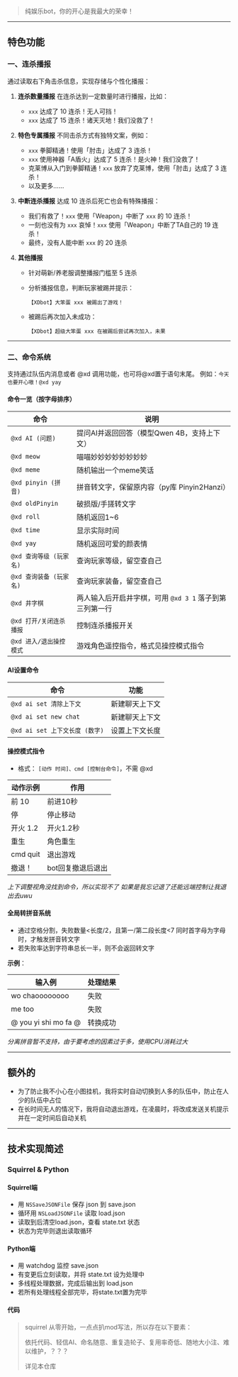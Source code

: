 > 纯娱乐bot，你的开心是我最大的荣幸！

------

## 特色功能

### 一、连杀播报

通过读取右下角击杀信息，实现存储与个性化播报：

1. **连杀数量播报**
   在连杀达到一定数量时进行播报，比如：

   - `xxx` 达成了 10 连杀！无人可挡！
   - `xxx` 达成了 15 连杀！诸天灭地！我们没救了！

2. **特色专属播报**
   不同击杀方式有独特文案，例如：

   - `xxx` 拳脚精通！使用「肘击」达成了 3 连杀！
   - `xxx` 使用神器「A盾火」达成了 5 连杀！是火神！我们没救了！
   - 克莱博从入门到拳脚精通！`xxx` 放弃了克莱博，使用「肘击」达成了 3 连杀！
   - 以及更多……

3. **中断连杀播报**
   达成 10 连杀后死亡也会有特殊播报：

   - 我们有救了！`xxx` 使用「Weapon」中断了 `xxx` 的 10 连杀！
   - 一刻也没有为 `xxx` 哀悼！`xxx` 使用「Weapon」中断了TA自己的 19 连杀！
   - 最终，没有人能中断 `xxx` 的 20 连杀

4. **其他播报**

   - 针对萌新/养老服调整播报门槛至 5 连杀

   - 分析播报信息，判断玩家被踢并提示：

     ```
     【XDbot】大笨蛋 xxx 被踢出了游戏！
     ```

   - 被踢后再次加入未成功：

     ```
     【XDbot】超级大笨蛋 xxx 在被踢后尝试再次加入，未果
     ```

------

### 二、命令系统

支持通过队伍内消息或者 @xd 调用功能，也可将@xd置于语句末尾。
例如：`今天也要开心嗷！@xd yay`

#### 命令一览（按字母排序）

| 命令                    | 说明                                                    |
| ----------------------- | ------------------------------------------------------- |
| `@xd AI (问题)`         | 提问AI并返回回答（模型Qwen 4B，支持上下文）             |
| `@xd meow`              | 喵喵妙妙妙妙妙妙妙妙                                |
| `@xd meme`              | 随机输出一个meme笑话                                    |
| `@xd pinyin (拼音)`     | 拼音转文字，保留原内容（py库 Pinyin2Hanzi）             |
| `@xd oldPinyin`         | 破损版/手搓转文字                                       |
| `@xd roll`              | 随机返回1~6                                             |
| `@xd time`              | 显示实际时间                                            |
| `@xd yay`               | 随机返回可爱的颜表情                                    |
| `@xd 查询等级 (玩家名)` | 查询玩家等级，留空查自己                                |
| `@xd 查询装备 (玩家名)` | 查询玩家装备，留空查自己                                |
| `@xd 井字棋`            | 两人输入后开启井字棋，可用 `@xd 3 1` 落子到第三列第一行 |
| `@xd 打开/关闭连杀播报` | 控制连杀播报开关                                        |
| `@xd 进入/退出操控模式` | 游戏角色遥控指令，格式见操控模式指令                    |

#### AI设置命令

| 命令                           | 功能           |
| ------------------------------ | -------------- |
| `@xd ai set 清除上下文`        | 新建聊天上下文 |
| `@xd ai set new chat`          | 新建聊天上下文 |
| `@xd ai set 上下文长度 (数字)` | 设置上下文长度 |

#### 操控模式指令

- 格式： `[动作 时间]、cmd [控制台命令]`，不需 @xd

| 动作示例 | 作用              |
| -------- | ----------------- |
| 前 10    | 前进10秒          |
| 停       | 停止移动          |
| 开火 1.2 | 开火1.2秒         |
| 重生     | 角色重生          |
| cmd quit | 退出游戏          |
| 撤退！   | bot回复撤退后退出 |

*上下调整视角没找到命令，所以实现不了*
*如果是我忘记退了还能远端控制让我退出去uwu*

#### 全局转拼音系统

- 通过空格分割，失败数量<长度/2，且第一/第二段长度<7 同时首字母为字母时，才触发拼音转文字
- 若失败率达到字符串总长一半，则不会返回转文字

**示例**：

| 输入例               | 处理结果 |
| -------------------- | -------- |
| wo chaoooooooo       | 失败     |
| me too               | 失败     |
| @ you yi shi mo fa @ | 转换成功 |

*分离拼音暂不支持，由于要考虑的因素过于多，使用CPU消耗过大*

------

## 额外的

- 为了防止我不小心在小图挂机，我将实时自动切换到人多的队伍中，防止在人少的队伍中占位
- 在长时间无人的情况下，我将自动退出游戏，在凌晨时，将改成发送关机提示并在一定时间后自动关机

------

## 技术实现简述

### Squirrel & Python 

#### Squirrel端

- 用 `NSSaveJSONFile` 保存 json 到 save.json
- 循环用 `NSLoadJSONFile` 读取 load.json
- 读取到后清空load.json，查看 state.txt 状态
- 状态为完毕则退出读取循环

#### Python端

- 用 watchdog 监控 save.json
- 有变更后立刻读取，并将 state.txt 设为处理中
- 多线程处理数据，完成后输出到 load.json
- 若所有处理线程全部完毕，将state.txt置为完毕

#### 代码

> squirrel 从零开始，一点点扒mod写法，所以存在以下要素：
> 
> 依托代码、轻信AI、命名随意、重复造轮子、复用率奇低、随地大小注、难以维护，？？？
>
> 详见本仓库
